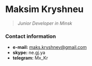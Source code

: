 # Maksim Kryshneu   

>*Junior Developer in Minsk*   
    
    
### Contact information   
   

* **e-mail:** maks.kryshnev@gmail.com  
* **skype:** ne.gj.ya  
* **telegram:** Mx_Kr  
